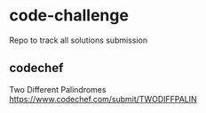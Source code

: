 # code-challenge
Repo to track all solutions submission

## codechef
Two Different Palindromes
https://www.codechef.com/submit/TWODIFFPALIN






